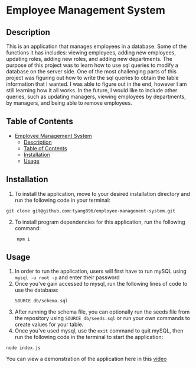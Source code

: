 # Employee Management System


## Description
This is an application that manages employees in a database. Some of the functions it has includes: viewing employees, adding new employees, updating roles, adding new roles, and adding new departments. The purpose of this project was to learn how to use sql queries to modify a database on the server side. One of the most challenging parts of this project was figuring out how to write the sql queries to obtain the table information that I wanted. I was able to figure out in the end, however I am still learning how it all works. In the future, I would like to include other queries, such as updating managers, viewing employees by departments, by managers, and being able to remove employees.

## Table of Contents 

- [Employee Management System](#employee-management-system)
  - [Description](#description)
  - [Table of Contents](#table-of-contents)
  - [Installation](#installation)
  - [Usage](#usage)

## Installation
1. To install the application, move to your desired installation directory and run the following code in your terminal:

```
git clone git@github.com:tyang896/employee-management-system.git
```
2. To install program dependencies for this application, run the following command:
```
    npm i
```
## Usage
1. In order to run the application, users will first have to run mySQL using `mysql -u root -p` and enter their password
2. Once you've gain accessed to mysql, run the following lines of code to use the database:
   ```
   SOURCE db/schema.sql
   ```
3. After running the schema file, you can optionally run the seeds file from the repository using `SOURCE db/seeds.sql` or run your own commands to create values for your table.
4. Once you've used mysql, use the `exit` command to quit mySQL, then run the following code in the terminal to start the application: 
```
node index.js
```
You can view a demonstration of the application here in this [video](https://drive.google.com/file/d/1Q37VHeEiNziQKwemZbxGVGFb5t_QUuGh/view)

